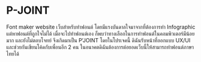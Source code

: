# P-JOINT
Font maker website
เว็บสำหรับทำฟอนต์ โดยมีแรงบันดาลใจมาจากที่ต้องการทำ Infographic แต่หาฟอนต์ที่ถูกใจไม่ได้ เมื่อจะไปทำฟอนต์เอง ก็พบว่าทางเลือกในการทำฟอนต์ในคอมพิวเตอร์มีน้อยมาก และยังไม่ตอบโจทย์ จึงเกิดมาเป็น P’JOINT โดยในโปรเจคนี้ ดิฉันรับหน้าที่ออกแบบ UX/UI และช่วยกันเขียนโค้ดกับเพื่อนอีก 2 คน ในอนาคตดิฉันต้องการต่อยอดเว็บนี้ให้สามารถทำฟอนต์ภาษาไทยได้
